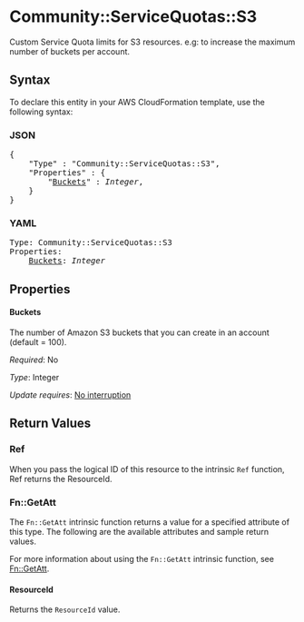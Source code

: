 # Community::ServiceQuotas::S3

Custom Service Quota limits for S3 resources. e.g: to increase the maximum number of buckets per account.

## Syntax

To declare this entity in your AWS CloudFormation template, use the following syntax:

### JSON

<pre>
{
    "Type" : "Community::ServiceQuotas::S3",
    "Properties" : {
        "<a href="#buckets" title="Buckets">Buckets</a>" : <i>Integer</i>,
    }
}
</pre>

### YAML

<pre>
Type: Community::ServiceQuotas::S3
Properties:
    <a href="#buckets" title="Buckets">Buckets</a>: <i>Integer</i>
</pre>

## Properties

#### Buckets

The number of Amazon S3 buckets that you can create in an account (default = 100).

_Required_: No

_Type_: Integer

_Update requires_: [No interruption](https://docs.aws.amazon.com/AWSCloudFormation/latest/UserGuide/using-cfn-updating-stacks-update-behaviors.html#update-no-interrupt)

## Return Values

### Ref

When you pass the logical ID of this resource to the intrinsic `Ref` function, Ref returns the ResourceId.

### Fn::GetAtt

The `Fn::GetAtt` intrinsic function returns a value for a specified attribute of this type. The following are the available attributes and sample return values.

For more information about using the `Fn::GetAtt` intrinsic function, see [Fn::GetAtt](https://docs.aws.amazon.com/AWSCloudFormation/latest/UserGuide/intrinsic-function-reference-getatt.html).

#### ResourceId

Returns the <code>ResourceId</code> value.

